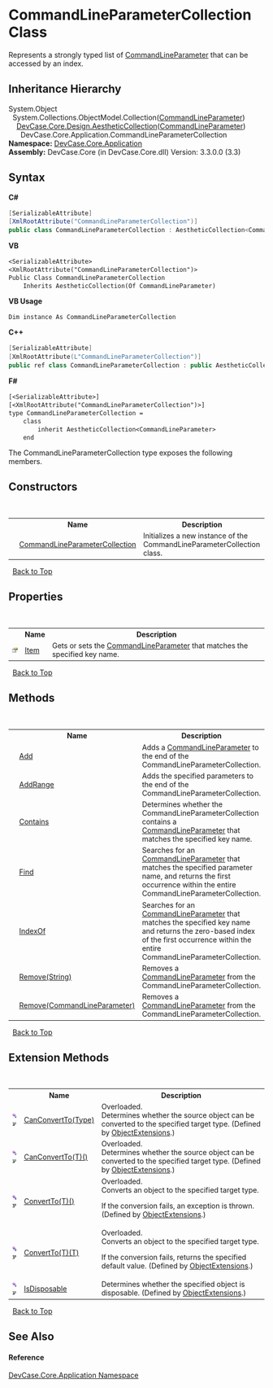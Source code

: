# CommandLineParameterCollection Class
 

Represents a strongly typed list of <a href="T_DevCase_Core_Application_CommandLineParameter">CommandLineParameter</a> that can be accessed by an index.


## Inheritance Hierarchy
System.Object<br />&nbsp;&nbsp;System.Collections.ObjectModel.Collection(<a href="T_DevCase_Core_Application_CommandLineParameter">CommandLineParameter</a>)<br />&nbsp;&nbsp;&nbsp;&nbsp;<a href="T_DevCase_Core_Design_AestheticCollection_1">DevCase.Core.Design.AestheticCollection</a>(<a href="T_DevCase_Core_Application_CommandLineParameter">CommandLineParameter</a>)<br />&nbsp;&nbsp;&nbsp;&nbsp;&nbsp;&nbsp;DevCase.Core.Application.CommandLineParameterCollection<br />
**Namespace:**&nbsp;<a href="N_DevCase_Core_Application">DevCase.Core.Application</a><br />**Assembly:**&nbsp;DevCase.Core (in DevCase.Core.dll) Version: 3.3.0.0 (3.3)

## Syntax

**C#**<br />
``` C#
[SerializableAttribute]
[XmlRootAttribute("CommandLineParameterCollection")]
public class CommandLineParameterCollection : AestheticCollection<CommandLineParameter>
```

**VB**<br />
``` VB
<SerializableAttribute>
<XmlRootAttribute("CommandLineParameterCollection")>
Public Class CommandLineParameterCollection
	Inherits AestheticCollection(Of CommandLineParameter)
```

**VB Usage**<br />
``` VB Usage
Dim instance As CommandLineParameterCollection
```

**C++**<br />
``` C++
[SerializableAttribute]
[XmlRootAttribute(L"CommandLineParameterCollection")]
public ref class CommandLineParameterCollection : public AestheticCollection<CommandLineParameter^>
```

**F#**<br />
``` F#
[<SerializableAttribute>]
[<XmlRootAttribute("CommandLineParameterCollection")>]
type CommandLineParameterCollection =  
    class
        inherit AestheticCollection<CommandLineParameter>
    end
```

The CommandLineParameterCollection type exposes the following members.


## Constructors
&nbsp;<table><tr><th></th><th>Name</th><th>Description</th></tr><tr><td>![Public method](media/pubmethod.gif "Public method")</td><td><a href="M_DevCase_Core_Application_CommandLineParameterCollection__ctor">CommandLineParameterCollection</a></td><td>
Initializes a new instance of the CommandLineParameterCollection class.</td></tr></table>&nbsp;
<a href="#commandlineparametercollection-class">Back to Top</a>

## Properties
&nbsp;<table><tr><th></th><th>Name</th><th>Description</th></tr><tr><td>![Public property](media/pubproperty.gif "Public property")</td><td><a href="P_DevCase_Core_Application_CommandLineParameterCollection_Item">Item</a></td><td>
Gets or sets the <a href="T_DevCase_Core_Application_CommandLineParameter">CommandLineParameter</a> that matches the specified key name.</td></tr></table>&nbsp;
<a href="#commandlineparametercollection-class">Back to Top</a>

## Methods
&nbsp;<table><tr><th></th><th>Name</th><th>Description</th></tr><tr><td>![Public method](media/pubmethod.gif "Public method")</td><td><a href="M_DevCase_Core_Application_CommandLineParameterCollection_Add">Add</a></td><td>
Adds a <a href="T_DevCase_Core_Application_CommandLineParameter">CommandLineParameter</a> to the end of the CommandLineParameterCollection.</td></tr><tr><td>![Public method](media/pubmethod.gif "Public method")</td><td><a href="M_DevCase_Core_Application_CommandLineParameterCollection_AddRange">AddRange</a></td><td>
Adds the specified parameters to the end of the CommandLineParameterCollection.</td></tr><tr><td>![Public method](media/pubmethod.gif "Public method")</td><td><a href="M_DevCase_Core_Application_CommandLineParameterCollection_Contains">Contains</a></td><td>
Determines whether the CommandLineParameterCollection contains a <a href="T_DevCase_Core_Application_CommandLineParameter">CommandLineParameter</a> that matches the specified key name.</td></tr><tr><td>![Public method](media/pubmethod.gif "Public method")</td><td><a href="M_DevCase_Core_Application_CommandLineParameterCollection_Find">Find</a></td><td>
Searches for an <a href="T_DevCase_Core_Application_CommandLineParameter">CommandLineParameter</a> that matches the specified parameter name, and returns the first occurrence within the entire CommandLineParameterCollection.</td></tr><tr><td>![Public method](media/pubmethod.gif "Public method")</td><td><a href="M_DevCase_Core_Application_CommandLineParameterCollection_IndexOf">IndexOf</a></td><td>
Searches for an <a href="T_DevCase_Core_Application_CommandLineParameter">CommandLineParameter</a> that matches the specified key name and returns the zero-based index of the first occurrence within the entire CommandLineParameterCollection.</td></tr><tr><td>![Public method](media/pubmethod.gif "Public method")</td><td><a href="M_DevCase_Core_Application_CommandLineParameterCollection_Remove_1">Remove(String)</a></td><td>
Removes a <a href="T_DevCase_Core_Application_CommandLineParameter">CommandLineParameter</a> from the CommandLineParameterCollection.</td></tr><tr><td>![Public method](media/pubmethod.gif "Public method")</td><td><a href="M_DevCase_Core_Application_CommandLineParameterCollection_Remove">Remove(CommandLineParameter)</a></td><td>
Removes a <a href="T_DevCase_Core_Application_CommandLineParameter">CommandLineParameter</a> from the CommandLineParameterCollection.</td></tr></table>&nbsp;
<a href="#commandlineparametercollection-class">Back to Top</a>

## Extension Methods
&nbsp;<table><tr><th></th><th>Name</th><th>Description</th></tr><tr><td>![Public Extension Method](media/pubextension.gif "Public Extension Method")![Code example](media/CodeExample.png "Code example")</td><td><a href="M_DevCase_Core_Extensions_Object_ObjectExtensions_CanConvertTo">CanConvertTo(Type)</a></td><td>Overloaded.  
Determines whether the source object can be converted to the specified target type.
 (Defined by <a href="T_DevCase_Core_Extensions_Object_ObjectExtensions">ObjectExtensions</a>.)</td></tr><tr><td>![Public Extension Method](media/pubextension.gif "Public Extension Method")![Code example](media/CodeExample.png "Code example")</td><td><a href="M_DevCase_Core_Extensions_Object_ObjectExtensions_CanConvertTo__1">CanConvertTo(T)()</a></td><td>Overloaded.  
Determines whether the source object can be converted to the specified target type.
 (Defined by <a href="T_DevCase_Core_Extensions_Object_ObjectExtensions">ObjectExtensions</a>.)</td></tr><tr><td>![Public Extension Method](media/pubextension.gif "Public Extension Method")![Code example](media/CodeExample.png "Code example")</td><td><a href="M_DevCase_Core_Extensions_Object_ObjectExtensions_ConvertTo__1">ConvertTo(T)()</a></td><td>Overloaded.  
Converts an object to the specified target type. 

 If the conversion fails, an exception is thrown.
 (Defined by <a href="T_DevCase_Core_Extensions_Object_ObjectExtensions">ObjectExtensions</a>.)</td></tr><tr><td>![Public Extension Method](media/pubextension.gif "Public Extension Method")![Code example](media/CodeExample.png "Code example")</td><td><a href="M_DevCase_Core_Extensions_Object_ObjectExtensions_ConvertTo__1_1">ConvertTo(T)(T)</a></td><td>Overloaded.  
Converts an object to the specified target type. 

 If the conversion fails, returns the specified default value.
 (Defined by <a href="T_DevCase_Core_Extensions_Object_ObjectExtensions">ObjectExtensions</a>.)</td></tr><tr><td>![Public Extension Method](media/pubextension.gif "Public Extension Method")![Code example](media/CodeExample.png "Code example")</td><td><a href="M_DevCase_Core_Extensions_Object_ObjectExtensions_IsDisposable">IsDisposable</a></td><td>
Determines whether the specified object is disposable.
 (Defined by <a href="T_DevCase_Core_Extensions_Object_ObjectExtensions">ObjectExtensions</a>.)</td></tr></table>&nbsp;
<a href="#commandlineparametercollection-class">Back to Top</a>

## See Also


#### Reference
<a href="N_DevCase_Core_Application">DevCase.Core.Application Namespace</a><br />